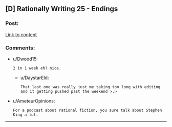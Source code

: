## [D] Rationally Writing 25 - Endings

### Post:

[Link to content](http://daystareld.com/podcast/rationally-writing-25/)

### Comments:

- u/Dwood15:
  ```
  2 in 1 week eh? nice.
  ```

  - u/DaystarEld:
    ```
    That last one was really just me taking too long with editing and it getting pushed past the weekend >.>
    ```

- u/AmeteurOpinions:
  ```
  For a podcast about rational fiction, you sure talk about Stephen King a lot.
  ```

---

